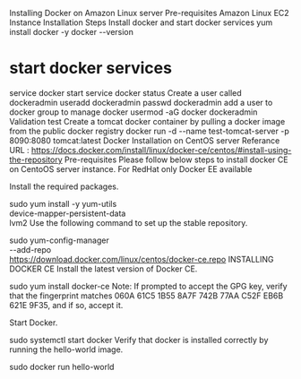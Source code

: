 Installing Docker on Amazon Linux server
Pre-requisites
Amazon Linux EC2 Instance
Installation Steps
Install docker and start docker services
yum install docker -y
docker --version 

# start docker services
service docker start
service docker status
Create a user called dockeradmin
useradd dockeradmin
passwd dockeradmin
add a user to docker group to manage docker
usermod -aG docker dockeradmin
Validation test
Create a tomcat docker container by pulling a docker image from the public docker registry
docker run -d --name test-tomcat-server -p 8090:8080 tomcat:latest
Docker Installation on CentOS server
Referance URL : https://docs.docker.com/install/linux/docker-ce/centos/#install-using-the-repository
Pre-requisites
Please follow below steps to install docker CE on CentoOS server instance. For RedHat only Docker EE available

Install the required packages.

sudo yum install -y yum-utils \
device-mapper-persistent-data \
lvm2
Use the following command to set up the stable repository.

sudo yum-config-manager \
--add-repo \
https://download.docker.com/linux/centos/docker-ce.repo
INSTALLING DOCKER CE
Install the latest version of Docker CE.

sudo yum install docker-ce
Note: If prompted to accept the GPG key, verify that the fingerprint matches 060A 61C5 1B55 8A7F 742B 77AA C52F EB6B 621E 9F35, and if so, accept it.

Start Docker.

sudo systemctl start docker
Verify that docker is installed correctly by running the hello-world image.

sudo docker run hello-world
